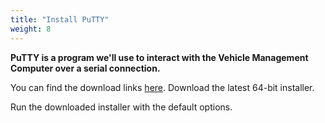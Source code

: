 ```yaml
---
title: "Install PuTTY"
weight: 8
---
```


**PuTTY is a program we'll use to interact with the Vehicle Management Computer
over a serial connection.**

You can find the download links
[here](https://www.chiark.greenend.org.uk/~sgtatham/putty/latest.html).
Download the latest 64-bit installer.

Run the downloaded installer with the default options.

